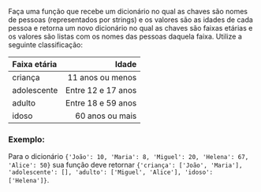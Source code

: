 Faça uma função que recebe um dicionário no qual as chaves são nomes de pessoas (representados por strings) e os valores são as idades de cada pessoa e retorna um novo dicionário no qual as chaves são faixas etárias e os valores são listas com os nomes das pessoas daquela faixa. Utilize a seguinte classificação:

| Faixa etária |        Idade       |
|:------------|------------------:|
| criança      | 11 anos ou menos   |
| adolescente  | Entre 12 e 17 anos |
| adulto       | Entre 18 e 59 anos |
| idoso        | 60 anos ou mais    |

### Exemplo:

Para o dicionário `{'João': 10, 'Maria': 8, 'Miguel': 20, 'Helena': 67, 'Alice': 50}` sua função deve retornar `{'criança': ['João', 'Maria'], 'adolescente': [], 'adulto': ['Miguel', 'Alice'], 'idoso': ['Helena']}`.